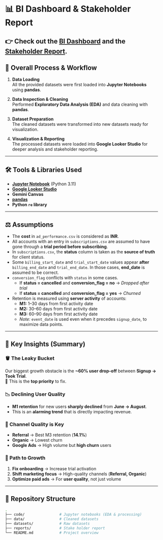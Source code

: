 # 📊 BI Dashboard & Stakeholder Report

👉 Check out the 
<a href="https://lookerstudio.google.com/reporting/59584ec3-62ec-4184-8f4f-28096252e2c8" target="_blank">BI Dashboard</a> and the 
<a href="https://aby1234567.github.io/Data-Analyst-Assignment-Data/report/stakeholder_report.html" target="_blank">Stakeholder Report</a>.
---

## 🔄 Overall Process & Workflow

1. **Data Loading**  
   All the provided datasets were first loaded into **Jupyter Notebooks** using **pandas**.

2. **Data Inspection & Cleaning**  
   Performed **Exploratory Data Analysis (EDA)** and data cleaning with **pandas**.

3. **Dataset Preparation**  
   The cleaned datasets were transformed into new datasets ready for visualization.

4. **Visualization & Reporting**  
   The processed datasets were loaded into **Google Looker Studio** for deeper analysis and stakeholder reporting.

---

## 🛠️ Tools & Libraries Used

- **[Jupyter Notebook](https://jupyter.org/)** (Python 3.11)  
- **[Google Looker Studio](https://lookerstudio.google.com/)**  
- **Gemini Canvas**  
- **[pandas](https://pandas.pydata.org/)**  
- **Python `re` library**

---

## ⚖️ Assumptions

- The **cost** in `ad_performance.csv` is considered as **INR**.  
- All accounts with an entry in `subscriptions.csv` are assumed to have gone through a **trial period before subscribing**.  
- In `subscriptions.csv`, the **status** column is taken as the **source of truth** for client status.  
- Some `billing_start_date` and `trial_start_date` values appear **after** `billing_end_date` and `trial_end_date`. In those cases, **end_date** is assumed to be correct.  
- `conversion_flag` conflicts with `status` in some cases.  
  - If **status = cancelled** and **conversion_flag = no** → _Dropped after trial_  
  - If **status = cancelled** and **conversion_flag = yes** → _Churned_  
- Retention is measured using **server activity** of accounts:  
  - **M1:** 1–30 days from first activity date  
  - **M2:** 30–60 days from first activity date  
  - **M3:** 60–90 days from first activity date  
  - *Note:* `event_date` is used even when it precedes `signup_date`, to maximize data points.

---

## 📌 Key Insights (Summary)

### 🪣 The Leaky Bucket  
Our biggest growth obstacle is the **~60% user drop-off** between **Signup → Took Trial**.  
🔑 This is the **top priority** to fix.

### 📉 Declining User Quality  
- **M1 retention** for new users **sharply declined** from **June → August**.  
- This is an **alarming trend** that is directly impacting revenue.

### 🎯 Channel Quality is Key  
- **Referral** → Best M3 retention (**14.1%**)  
- **Organic** → Lowest churn  
- **Google Ads** → High volume but **high churn** users

### 🚀 Path to Growth  
1. **Fix onboarding** → Increase trial activation  
2. **Shift marketing focus** → High-quality channels (**Referral, Organic**)  
3. **Optimize paid ads** → For **user quality**, not just volume

---

## 📂 Repository Structure

```bash
.
├── code/                # Jupyter notebooks (EDA & processing) 
├── data/                # Cleaned datasets 
├── datasets/            # Raw datasets
├── reports/             # Stake holder report
└── README.md            # Project overview
